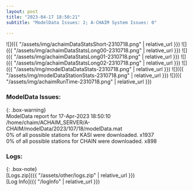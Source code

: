 ```yaml
---
layout: post
title: "2023-04-17 18:50:21"
subtitle: "ModelData Issues: 2; A-CHAIM System Issues: 0"

---
```


![]({{ "/assets/img/achaimDataStatsShort-2310718.png" | relative_url }})
![]({{ "/assets/img/achaimDataStatsLong00-2310718.png" | relative_url }})
![]({{ "/assets/img/achaimDataStatsLong01-2310718.png" | relative_url }})
![]({{ "/assets/img/achaimDataStatsLong02-2310718.png" | relative_url }})
![]({{ "/assets/img/modelDataDataStats-2310718.png" | relative_url }})
![]({{ "/assets/img/modelDataStationStats-2310718.png" | relative_url }})
![]({{ "/assets/img/achaimRunTime-2310718.png" | relative_url }})


### ModelData Issues:  
  
{: .box-warning}  
 ModelData report for 17-Apr-2023 18:50:10   
 /home/chaim/ACHAIM_SERVER/A-CHAIM/modelData/2023/107/18/modelData.mat   
 0% of all possible stations for KASI were downloaded. x1937   
 0% of all possible stations for CHAIN were downloaded. x898   
  


### Logs:  
  
{: .box-note}  
[Logs.zip]({{ "/assets/other/logs.zip" | relative_url }})  
[Log Info]({{ "/logInfo" | relative_url }})  
